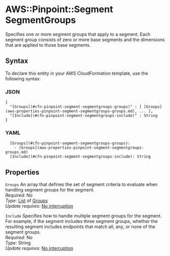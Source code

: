 # AWS::Pinpoint::Segment SegmentGroups<a name="aws-properties-pinpoint-segment-segmentgroups"></a>

Specifies one or more segment groups that apply to a segment\. Each segment group consists of zero or more base segments and the dimensions that are applied to those base segments\.

## Syntax<a name="aws-properties-pinpoint-segment-segmentgroups-syntax"></a>

To declare this entity in your AWS CloudFormation template, use the following syntax:

### JSON<a name="aws-properties-pinpoint-segment-segmentgroups-syntax.json"></a>

```
{
  "[Groups](#cfn-pinpoint-segment-segmentgroups-groups)" : [ [Groups](aws-properties-pinpoint-segment-segmentgroups-groups.md), ... ],
  "[Include](#cfn-pinpoint-segment-segmentgroups-include)" : String
}
```

### YAML<a name="aws-properties-pinpoint-segment-segmentgroups-syntax.yaml"></a>

```
  [Groups](#cfn-pinpoint-segment-segmentgroups-groups): 
    - [Groups](aws-properties-pinpoint-segment-segmentgroups-groups.md)
  [Include](#cfn-pinpoint-segment-segmentgroups-include): String
```

## Properties<a name="aws-properties-pinpoint-segment-segmentgroups-properties"></a>

`Groups`  <a name="cfn-pinpoint-segment-segmentgroups-groups"></a>
An array that defines the set of segment criteria to evaluate when handling segment groups for the segment\.  
*Required*: No  
*Type*: [List](aws-properties-pinpoint-segment-segmentgroups-groups.md) of [Groups](aws-properties-pinpoint-segment-segmentgroups-groups.md)  
*Update requires*: [No interruption](https://docs.aws.amazon.com/AWSCloudFormation/latest/UserGuide/using-cfn-updating-stacks-update-behaviors.html#update-no-interrupt)

`Include`  <a name="cfn-pinpoint-segment-segmentgroups-include"></a>
Specifies how to handle multiple segment groups for the segment\. For example, if the segment includes three segment groups, whether the resulting segment includes endpoints that match all, any, or none of the segment groups\.  
*Required*: No  
*Type*: String  
*Update requires*: [No interruption](https://docs.aws.amazon.com/AWSCloudFormation/latest/UserGuide/using-cfn-updating-stacks-update-behaviors.html#update-no-interrupt)